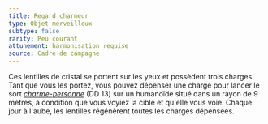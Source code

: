 ```yaml
---
title: Regard charmeur
type: Objet merveilleux
subtype: false
rarity: Peu courant
attunement: harmonisation requise
source: Cadre de campagne
---
```

Ces lentilles de cristal se portent sur les yeux et possèdent trois charges. Tant que vous les portez, vous pouvez dépenser une charge pour lancer le sort [_charme-personne_](/grimoire/charme-personne/) (DD 13) sur un humanoïde situé dans un rayon de 9 mètres, à condition que vous voyiez la cible et qu'elle vous voie. Chaque jour à l'aube, les lentilles régénèrent toutes les charges dépensées.
